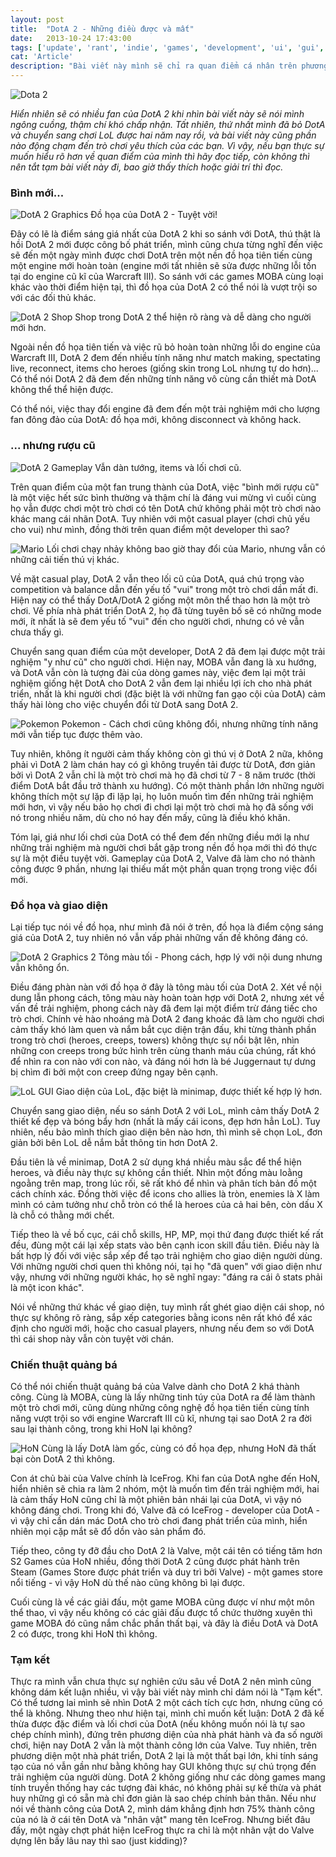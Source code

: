 ```yaml
---
layout: post
title:  "DotA 2 - Những điều được và mất"
date:   2013-10-24 17:43:00
tags: ['update', 'rant', 'indie', 'games', 'development', 'ui', 'gui', 'experience', 'ux']
cat: 'Article'
description: "Bài viết này mình sẽ chỉ ra quan điểm cá nhân trên phương diện một developer những điều được và mất của DotA 2."
---
```


![Dota 2](http://i.imgur.com/QS5NfJE.jpg)  

*Hiển nhiên sẽ có nhiều fan của DotA 2 khi nhìn bài viết này sẽ nói mình ngông cuồng, thậm chí khó chấp nhận. Tất nhiên, thứ nhất mình đã bỏ DotA và chuyển sang chơi LoL được hai năm nay rồi, và bài viết này cũng phần nào động chạm đến trò chơi yêu thích của các bạn. Vì vậy, nếu bạn thực sự muốn hiểu rõ hơn về quan điểm của mình thì hãy đọc tiếp, còn không thì nên tắt tạm bài viết này đi, bao giờ thấy thích hoặc giải trí thì đọc.*


### Bình mới...

![DotA 2 Graphics](http://i.imgur.com/0jssjkZ.jpg)
<span class="caption">Đồ họa của DotA 2 - Tuyệt vời!</span>

Đây có lẽ là điểm sáng giá nhất của DotA 2 khi so sánh với DotA, thú thật là hồi DotA 2 mới được công bố phát triển, mình cũng chưa từng nghĩ đến việc sẽ đến một ngày mình được chơi DotA trên một nền đồ họa tiên tiến cùng một engine mới hoàn toàn (engine mới tất nhiên sẽ sửa được những lỗi tồn tại do engine cũ kĩ của Warcraft III). So sánh với các games MOBA cùng loại khác vào thời điểm hiện tại, thì đồ họa của DotA 2 có thể nói là vượt trội so với các đối thủ khác.

![DotA 2 Shop](http://i.imgur.com/YFzuHym.jpg)
<span class="caption">Shop trong DotA 2 thể hiện rõ ràng và dễ dàng cho người mới hơn.</span>

Ngoài nền đồ họa tiên tiến và việc rũ bỏ hoàn toàn những lỗi do engine của Warcraft III, DotA 2 đem đến nhiều tính năng như match making, spectating live, reconnect, items cho heroes (giống skin trong LoL nhưng tự do hơn)... Có thể nói DotA 2 đã đem đến những tính năng vô cùng cần thiết mà DotA không thể thể hiện được.

Có thể nói, việc thay đổi engine đã đem đến một trải nghiệm mới cho lượng fan đông đảo của DotA: đồ họa mới, không disconnect và không hack.


### ... nhưng rượu cũ

![DotA 2 Gameplay](http://i.imgur.com/2cciaqc.jpg)
<span class="caption">Vẫn dàn tướng, items và lối chơi cũ.</span>

Trên quan điểm của một fan trung thành của DotA, việc "bình mới rượu cũ" là một việc hết sức bình thường và thậm chí là đáng vui mừng vì cuối cùng họ vẫn được chơi một trò chơi có tên DotA chứ không phải một trò chơi nào khác mang cái nhãn DotA. Tuy nhiên với một casual player (chơi chủ yếu cho vui) như mình, đồng thời trên quan điểm một developer thì sao?

![Mario](http://i.imgur.com/1YGWe95.jpg)
<span class="caption">Lối chơi chạy nhảy không bao giờ thay đổi của Mario, nhưng vẫn có những cải tiến thú vị khác.</span>

Về mặt casual play, DotA 2 vẫn theo lối cũ của DotA, quá chú trọng vào competition và balance dẫn đến yếu tố "vui" trong một trò chơi dần mất đi. Hiện nay có thể thấy DotA/DotA 2 giống một môn thể thao hơn là một trò chơi. Về phía nhà phát triển DotA 2, họ đã từng tuyên bố sẽ có những mode mới, ít nhất là sẽ đem yếu tố "vui" đến cho người chơi, nhưng có vẻ vẫn chưa thấy gì.

Chuyển sang quan điểm của một developer, DotA 2 đã đem lại được một trải nghiệm "y như cũ" cho người chơi. Hiện nay, MOBA vẫn đang là xu hướng, và DotA vẫn còn là tượng đài của dòng games này, việc đem lại một trải nghiệm giống hệt DotA cho DotA 2 vẫn đem lại nhiều lợi ích cho nhà phát triển, nhất là khi người chơi (đặc biệt là với những fan gạo cội của DotA) cảm thấy hài lòng cho việc chuyển đổi từ DotA sang DotA 2.

![Pokemon](http://i.imgur.com/IN11rEl.jpg)
<span class="caption">Pokemon - Cách chơi cũng không đổi, nhưng những tính năng mới vẫn tiếp tục được thêm vào.</span>

Tuy nhiên, không ít người cảm thấy không còn gì thú vị ở DotA 2 nữa, không phải vì DotA 2 làm chán hay có gì không truyền tải được từ DotA, đơn giản bởi vì DotA 2 vẫn chỉ là một trò chơi mà họ đã chơi từ 7 - 8 năm trước (thời điểm DotA bắt đầu trở thành xu hướng). Có một thành phần lớn những người không thích một sự lặp đi lặp lại, họ luôn muốn tìm đến những trải nghiệm mới hơn, vì vậy nếu bảo họ chơi đi chơi lại một trò chơi mà họ đã sống với nó trong nhiều năm, dù cho nó hay đến mấy, cũng là điều khó khăn.

Tóm lại, giá như lối chơi của DotA có thể đem đến những điều mới lạ như những trải nghiệm mà người chơi bắt gặp trong nền đồ họa mới thì đó thực sự là một điều tuyệt vời. Gameplay của DotA 2, Valve đã làm cho nó thành công được 9 phần, nhưng lại thiếu mất một phần quan trọng trong việc đổi mới.


### Đồ họa và giao diện

Lại tiếp tục nói về đồ họa, như mình đã nói ở trên, đồ họa là điểm cộng sáng giá của DotA 2, tuy nhiên nó vẫn vấp phải những vấn đề không đáng có.

![DotA 2 Graphics 2](http://i.imgur.com/qlWnVFA.jpg)
<span class="caption">Tông màu tối - Phong cách, hợp lý với nội dung nhưng vẫn không ổn.</span>

Điều đáng phàn nàn với đồ họa ở đây là tông màu tối của DotA 2. Xét về nội dung lẫn phong cách, tông màu này hoàn toàn hợp với DotA 2, nhưng xét về vấn đề trải nghiệm, phong cách này đã đem lại một điểm trừ đáng tiếc cho trò chơi. Chính vẻ hào nhoáng mà DotA 2 đang khoác đã làm cho người chơi cảm thấy khó làm quen và nắm bắt cục diện trận đấu, khi từng thành phần trong trò chơi (heroes, creeps, towers) không thực sự nổi bật lên, nhìn những con creeps trong bức hình trên cùng thanh máu của chúng, rất khó để nhìn ra con nào với con nào, và đáng nói hơn là bé Juggernaut tự dưng bị chìm đi bởi một con creep đứng ngay bên cạnh.

![LoL GUI](http://i.imgur.com/jbbGDrw.jpg)
<span class="caption">Giao diện của LoL, đặc biệt là minimap, được thiết kế hợp lý hơn.</span>

Chuyển sang giao diện, nếu so sánh DotA 2 với LoL, mình cảm thấy DotA 2 thiết kế đẹp và bóng bẩy hơn (nhất là mấy cái icons, đẹp hơn hẳn LoL). Tuy nhiên, nếu bảo mình thích giao diện bên nào hơn, thì mình sẽ chọn LoL, đơn giản bởi bên LoL dễ nắm bắt thông tin hơn DotA 2.

Đầu tiên là về minimap, DotA 2 sử dụng khá nhiều màu sắc để thể hiện heroes, và điều này thực sự không cần thiết. Nhìn một đống màu loằng ngoằng trên map, trong lúc rối, sẽ rất khó để nhìn và phân tích bản đồ một cách chính xác. Đồng thời việc để icons cho allies là tròn, enemies là X làm mình có cảm tưởng như chỗ tròn có thể là heroes của cả hai bên, còn dấu X là chỗ có thằng mới chết.

Tiếp theo là về bố cục, cái chỗ skills, HP, MP, mọi thứ đang được thiết kế rất đều, đùng một cái lại xếp stats vào bên cạnh icon skill đầu tiên. Điều này là bất hợp lý đối với việc sắp xếp để tạo trải nghiệm cho giao diện người dùng. Với những người chơi quen thì không nói, tại họ "đã quen" với giao diện như vậy, nhưng với những người khác, họ sẽ nghĩ ngay: "đáng ra cái ô stats phải là một icon khác".

Nói về những thứ khác về giao diện, tuy mình rất ghét giao diện cái shop, nó thực sự không rõ ràng, sắp xếp categories bằng icons nên rất khó để xác định cho người mới, hoặc cho casual players, nhưng nếu đem so với DotA thì cái shop này vẫn còn tuyệt vời chán.


### Chiến thuật quảng bá

Có thể nói chiến thuật quảng bá của Valve dành cho DotA 2 khá thành công. Cùng là MOBA, cùng là lấy những tinh túy của DotA ra để làm thành một trò chơi mới, cũng dùng những công nghệ đồ họa tiên tiến cùng tính năng vượt trội so với engine Warcraft III cũ kĩ, nhưng tại sao DotA 2 ra đời sau lại thành công, trong khi HoN lại không?

![HoN](http://i.imgur.com/vRcG74C.jpg)
<span class="caption">Cùng là lấy DotA làm gốc, cùng có đồ họa đẹp, nhưng HoN đã thất bại còn DotA 2 thì không.</span>

Con át chủ bài của Valve chính là IceFrog. Khi fan của DotA nghe đến HoN, hiển nhiên sẽ chia ra làm 2 nhóm, một là muốn tìm đến trải nghiệm mới, hai là cảm thấy HoN cũng chỉ là một phiên bản nhái lại của DotA, vì vậy nó không đáng chơi. Trong khi đó, Valve đã có IceFrog - developer của DotA - vì vậy chỉ cần dán mác DotA cho trò chơi đang phát triển của mình, hiển nhiên mọi cặp mắt sẽ đổ dồn vào sản phẩm đó.

Tiếp theo, công ty đỡ đầu cho DotA 2 là Valve, một cái tên có tiếng tăm hơn S2 Games của HoN nhiều, đồng thời DotA 2 cũng được phát hành trên Steam (Games Store được phát triển và duy trì bởi Valve) - một games store nổi tiếng - vì vậy HoN dù thế nào cũng không bì lại được.

Cuối cùng là về các giải đấu, một game MOBA cũng được ví như một môn thể thao, vì vậy nếu không có các giải đấu được tổ chức thường xuyên thì game MOBA đó cũng nắm chắc phần thất bại, và đây là điều DotA và DotA 2 có được, trong khi HoN thì không.


### Tạm kết

Thực ra mình vẫn chưa thực sự nghiên cứu sâu về DotA 2 nên mình cũng không dám kết luận nhiều, vì vậy bài viết này mình chỉ dám nói là "Tạm kết". Có thể tương lai mình sẽ nhìn DotA 2 một cách tích cực hơn, nhưng cũng có thể là không. Nhưng theo như hiện tại, mình chỉ muốn kết luận: DotA 2 đã kế thừa được đặc điểm và lối chơi của DotA (nếu không muốn nói là tự sao chép chính mình), đứng trên phương diện của nhà phát hành và đa số người chơi, hiện nay DotA 2 vẫn là một thành công lớn của Valve. Tuy nhiên, trên phương diện một nhà phát triển, DotA 2 lại là một thất bại lớn, khi tính sáng tạo của nó vẫn gần như bằng không hay GUI không thực sự chú trọng đến trải nghiệm của người dùng. DotA 2 không giống như các dòng games mang tính truyền thống hay các tượng đài khác, nó không phải sự kế thừa và phát huy những gì có sẵn mà chỉ đơn giản là sao chép chính bản thân. Nếu như nói về thành công của DotA 2, mình dám khẳng định hơn 75% thành công của nó là ở cái tên DotA và "nhân vật" mang tên IceFrog. Nhưng biết đâu đấy, một ngày chợt phát hiện IceFrog thực ra chỉ là một nhân vật do Valve dựng lên bấy lâu nay thì sao (just kidding)?
